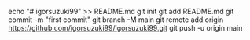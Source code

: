 echo "# igorsuzuki99" >> README.md
git init
git add README.md
git commit -m "first commit"
git branch -M main
git remote add origin https://github.com/igorsuzuki99/igorsuzuki99.git
git push -u origin main
